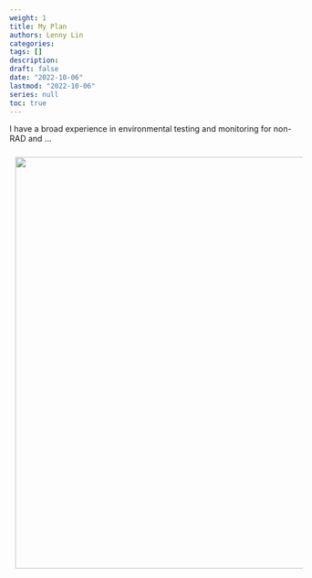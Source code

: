 ```yaml
---
weight: 1
title: My Plan
authors: Lenny Lin
categories: 
tags: []
description: 
draft: false
date: "2022-10-06"
lastmod: "2022-10-06"
series: null
toc: true
---
```



I have a broad experience in environmental testing and monitoring for non-RAD and ...

<img width ="720" height= auto src = "/docs/images/AECL-Sampling.png" style ="float: left" HSPACE="10" VSPACE="10"/>


